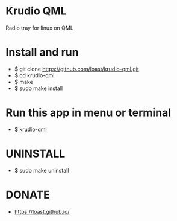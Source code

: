 # Krudio QML
Radio tray for linux on QML 

# Install and run
- $ git clone https://github.com/loast/krudio-qml.git
- $ cd krudio-qml
- $ make
- $ sudo make install

# Run this app in menu or terminal
- $ krudio-qml

# UNINSTALL
- $ sudo make uninstall

# DONATE
- https://loast.github.io/

